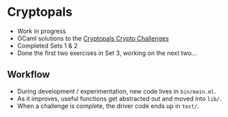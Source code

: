 # Cryptopals

- Work in progress
- OCaml solutions to the [Cryptopals Crypto Challenges](https://cryptopals.com/)
- Completed Sets 1 & 2
- Done the first two exercises in Set 3, working on the next two...

## Workflow

- During development / experimentation, new code lives in `bin/main.ml`.
- As it improves, useful functions get abstracted out and moved into `lib/`.
- When a challenge is complete, the driver code ends up in `test/`.

